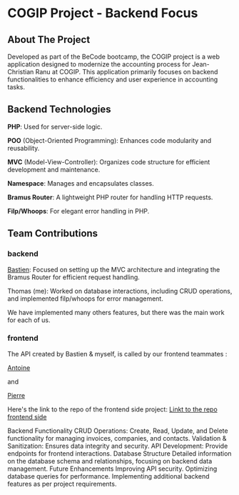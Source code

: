 # COGIP Project - Backend Focus

## About The Project

Developed as part of the BeCode bootcamp, the COGIP project is a web application designed to modernize the accounting process for Jean-Christian Ranu at COGIP. This application primarily focuses on backend functionalities to enhance efficiency and user experience in accounting tasks.

## Backend Technologies

**PHP**: Used for server-side logic.

**POO** (Object-Oriented Programming): Enhances code modularity and reusability.

**MVC** (Model-View-Controller): Organizes code structure for efficient development and maintenance.

**Namespace**: Manages and encapsulates classes.

**Bramus Router**: A lightweight PHP router for handling HTTP requests.

**Filp/Whoops**: For elegant error handling in PHP.

## Team  Contributions

### backend

[Bastien](https://github.com/bastien-venturi): Focused on setting up the MVC architecture and integrating the Bramus Router for efficient request handling.

Thomas (me): Worked on database interactions, including CRUD operations, and implemented filp/whoops for error management.

We have implemented many others features, but there was the main work for each of us.

### frontend

The API created by Bastien & myself, is called by our frontend teammates :

[Antoine](https://github.com/antoinel74)

and

[Pierre](https://github.com/Pierremarien)

Here's the link to the repo of the frontend side project: [Linkt to the repo frontend side](https://github.com/antoinel74/COGIP)


Backend Functionality
CRUD Operations: Create, Read, Update, and Delete functionality for managing invoices, companies, and contacts.
Validation & Sanitization: Ensures data integrity and security.
API Development: Provide endpoints for frontend interactions.
Database Structure
Detailed information on the database schema and relationships, focusing on backend data management.
Future Enhancements
Improving API security.
Optimizing database queries for performance.
Implementing additional backend features as per project requirements.
